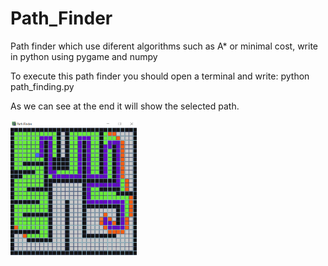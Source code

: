 # Path_Finder
Path finder which use diferent algorithms such as A* or minimal cost, write in python using pygame and numpy

To execute this path finder you should open a terminal and write:
  python path_finding.py
  
As we can see at the end it will show the selected path.
  
<img src="https://github.com/albertorobles2000/Path_Finder/blob/main/images/Final.png" width="40%">
